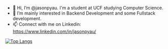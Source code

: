 - 👋 Hi, I’m @jasonpyau. I'm a student at UCF studying Computer Science.
- 👀 I’m mainly interested in Backend Development and some Fullstack development.
- 📫 Connect with me on Linkedin: https://www.linkedin.com/in/jasonpyau/

[![Top Langs](https://github-readme-stats.vercel.app/api/top-langs/?username=jasonpyau&layout=compact&theme=tokyonight)](https://github.com/jasonpyau/github-readme-stats)


<!---
jasonpyau/jasonpyau is a ✨ special ✨ repository because its `README.md` (this file) appears on your GitHub profile.
You can click the Preview link to take a look at your changes.
--->
